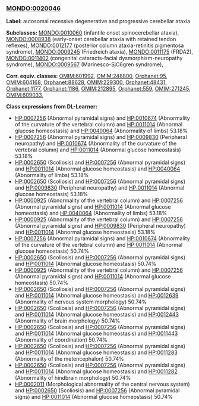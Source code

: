 
### [MONDO:0020046](http://purl.obolibrary.org/obo/MONDO_0020046)
**Label:** autosomal recessive degenerative and progressive cerebellar ataxia

**Subclasses:** [MONDO:0010060](http://purl.obolibrary.org/obo/MONDO_0010060) (infantile onset spinocerebellar ataxia), [MONDO:0008938](http://purl.obolibrary.org/obo/MONDO_0008938) (early-onset cerebellar ataxia with retained tendon reflexes), [MONDO:0012177](http://purl.obolibrary.org/obo/MONDO_0012177) (posterior column ataxia-retinitis pigmentosa syndrome), [MONDO:0009245](http://purl.obolibrary.org/obo/MONDO_0009245) (Friedreich ataxia), [MONDO:0011175](http://purl.obolibrary.org/obo/MONDO_0011175) (FRDA2), [MONDO:0011402](http://purl.obolibrary.org/obo/MONDO_0011402) (congenital cataracts-facial dysmorphism-neuropathy syndrome), [MONDO:0009567](http://purl.obolibrary.org/obo/MONDO_0009567) (Marinesco-SjC6gren syndrome), 

**Corr. equiv. classes:** [OMIM:601992](http://purl.obolibrary.org/obo/OMIM_601992), [OMIM:248800](http://purl.obolibrary.org/obo/OMIM_248800), [Orphanet:95](http://www.orpha.net/ORDO/Orphanet_95), [OMIM:604168](http://purl.obolibrary.org/obo/OMIM_604168), [Orphanet:88628](http://www.orpha.net/ORDO/Orphanet_88628), [OMIM:229300](http://purl.obolibrary.org/obo/OMIM_229300), [Orphanet:48431](http://www.orpha.net/ORDO/Orphanet_48431), [Orphanet:1177](http://www.orpha.net/ORDO/Orphanet_1177), [Orphanet:1186](http://www.orpha.net/ORDO/Orphanet_1186), [OMIM:212895](http://purl.obolibrary.org/obo/OMIM_212895), [Orphanet:559](http://www.orpha.net/ORDO/Orphanet_559), [OMIM:271245](http://purl.obolibrary.org/obo/OMIM_271245), [OMIM:609033](http://purl.obolibrary.org/obo/OMIM_609033), 

**Class expressions from DL-Learner:**

- [HP:0007256](http://purl.obolibrary.org/obo/HP_0007256) (Abnormal pyramidal signs) and [HP:0010674](http://purl.obolibrary.org/obo/HP_0010674) (Abnormality of the curvature of the vertebral column) and [HP:0011014](http://purl.obolibrary.org/obo/HP_0011014) (Abnormal glucose homeostasis) and [HP:0040064](http://purl.obolibrary.org/obo/HP_0040064) (Abnormality of limbs) 53.18%
- [HP:0007256](http://purl.obolibrary.org/obo/HP_0007256) (Abnormal pyramidal signs) and [HP:0009830](http://purl.obolibrary.org/obo/HP_0009830) (Peripheral neuropathy) and [HP:0010674](http://purl.obolibrary.org/obo/HP_0010674) (Abnormality of the curvature of the vertebral column) and [HP:0011014](http://purl.obolibrary.org/obo/HP_0011014) (Abnormal glucose homeostasis) 53.18%
- [HP:0002650](http://purl.obolibrary.org/obo/HP_0002650) (Scoliosis) and [HP:0007256](http://purl.obolibrary.org/obo/HP_0007256) (Abnormal pyramidal signs) and [HP:0011014](http://purl.obolibrary.org/obo/HP_0011014) (Abnormal glucose homeostasis) and [HP:0040064](http://purl.obolibrary.org/obo/HP_0040064) (Abnormality of limbs) 53.18%
- [HP:0002650](http://purl.obolibrary.org/obo/HP_0002650) (Scoliosis) and [HP:0007256](http://purl.obolibrary.org/obo/HP_0007256) (Abnormal pyramidal signs) and [HP:0009830](http://purl.obolibrary.org/obo/HP_0009830) (Peripheral neuropathy) and [HP:0011014](http://purl.obolibrary.org/obo/HP_0011014) (Abnormal glucose homeostasis) 53.18%
- [HP:0000925](http://purl.obolibrary.org/obo/HP_0000925) (Abnormality of the vertebral column) and [HP:0007256](http://purl.obolibrary.org/obo/HP_0007256) (Abnormal pyramidal signs) and [HP:0011014](http://purl.obolibrary.org/obo/HP_0011014) (Abnormal glucose homeostasis) and [HP:0040064](http://purl.obolibrary.org/obo/HP_0040064) (Abnormality of limbs) 53.18%
- [HP:0000925](http://purl.obolibrary.org/obo/HP_0000925) (Abnormality of the vertebral column) and [HP:0007256](http://purl.obolibrary.org/obo/HP_0007256) (Abnormal pyramidal signs) and [HP:0009830](http://purl.obolibrary.org/obo/HP_0009830) (Peripheral neuropathy) and [HP:0011014](http://purl.obolibrary.org/obo/HP_0011014) (Abnormal glucose homeostasis) 53.18%
- [HP:0007256](http://purl.obolibrary.org/obo/HP_0007256) (Abnormal pyramidal signs) and [HP:0010674](http://purl.obolibrary.org/obo/HP_0010674) (Abnormality of the curvature of the vertebral column) and [HP:0011014](http://purl.obolibrary.org/obo/HP_0011014) (Abnormal glucose homeostasis) 50.74%
- [HP:0002650](http://purl.obolibrary.org/obo/HP_0002650) (Scoliosis) and [HP:0007256](http://purl.obolibrary.org/obo/HP_0007256) (Abnormal pyramidal signs) and [HP:0011014](http://purl.obolibrary.org/obo/HP_0011014) (Abnormal glucose homeostasis) 50.74%
- [HP:0000925](http://purl.obolibrary.org/obo/HP_0000925) (Abnormality of the vertebral column) and [HP:0007256](http://purl.obolibrary.org/obo/HP_0007256) (Abnormal pyramidal signs) and [HP:0011014](http://purl.obolibrary.org/obo/HP_0011014) (Abnormal glucose homeostasis) 50.74%
- [HP:0002650](http://purl.obolibrary.org/obo/HP_0002650) (Scoliosis) and [HP:0007256](http://purl.obolibrary.org/obo/HP_0007256) (Abnormal pyramidal signs) and [HP:0011014](http://purl.obolibrary.org/obo/HP_0011014) (Abnormal glucose homeostasis) and [HP:0012639](http://purl.obolibrary.org/obo/HP_0012639) (Abnormality of nervous system morphology) 50.74%
- [HP:0002650](http://purl.obolibrary.org/obo/HP_0002650) (Scoliosis) and [HP:0007256](http://purl.obolibrary.org/obo/HP_0007256) (Abnormal pyramidal signs) and [HP:0011014](http://purl.obolibrary.org/obo/HP_0011014) (Abnormal glucose homeostasis) and [HP:0012443](http://purl.obolibrary.org/obo/HP_0012443) (Abnormality of brain morphology) 50.74%
- [HP:0002650](http://purl.obolibrary.org/obo/HP_0002650) (Scoliosis) and [HP:0007256](http://purl.obolibrary.org/obo/HP_0007256) (Abnormal pyramidal signs) and [HP:0011014](http://purl.obolibrary.org/obo/HP_0011014) (Abnormal glucose homeostasis) and [HP:0011443](http://purl.obolibrary.org/obo/HP_0011443) (Abnormality of coordination) 50.74%
- [HP:0002650](http://purl.obolibrary.org/obo/HP_0002650) (Scoliosis) and [HP:0007256](http://purl.obolibrary.org/obo/HP_0007256) (Abnormal pyramidal signs) and [HP:0011014](http://purl.obolibrary.org/obo/HP_0011014) (Abnormal glucose homeostasis) and [HP:0011283](http://purl.obolibrary.org/obo/HP_0011283) (Abnormality of the metencephalon) 50.74%
- [HP:0002650](http://purl.obolibrary.org/obo/HP_0002650) (Scoliosis) and [HP:0007256](http://purl.obolibrary.org/obo/HP_0007256) (Abnormal pyramidal signs) and [HP:0011014](http://purl.obolibrary.org/obo/HP_0011014) (Abnormal glucose homeostasis) and [HP:0011282](http://purl.obolibrary.org/obo/HP_0011282) (Abnormality of hindbrain morphology) 50.74%
- [HP:0002011](http://purl.obolibrary.org/obo/HP_0002011) (Morphological abnormality of the central nervous system) and [HP:0002650](http://purl.obolibrary.org/obo/HP_0002650) (Scoliosis) and [HP:0007256](http://purl.obolibrary.org/obo/HP_0007256) (Abnormal pyramidal signs) and [HP:0011014](http://purl.obolibrary.org/obo/HP_0011014) (Abnormal glucose homeostasis) 50.74%


